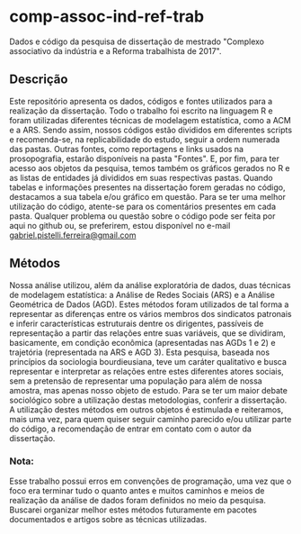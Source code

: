 # comp-assoc-ind-ref-trab
Dados e código da pesquisa de dissertação de mestrado "Complexo associativo da indústria e a Reforma trabalhista de 2017".

## Descrição
Este repositório apresenta os dados, códigos e fontes utilizados para a realização da dissertação.
Todo o trabalho foi escrito na linguagem R e foram utilizadas diferentes técnicas de modelagem estatística, como a ACM e a ARS.
Sendo assim, nossos códigos estão divididos em diferentes scripts e recomenda-se, na replicabilidade do estudo, seguir a ordem numerada das pastas.
Outras fontes, como reportagens e links usados na prosopografia, estarão disponíveis na pasta "Fontes".
E, por fim, para ter acesso aos objetos da pesquisa, temos também os gráficos gerados no R e as listas de entidades já divididos em suas respectivas pastas.
Quando tabelas e informações presentes na dissertação forem geradas no código, destacamos a sua tabela e/ou gráfico em questão.
Para se ter uma melhor utilização do código, atente-se para os comentários presentes em cada pasta. 
Qualquer problema ou questão sobre o código pode ser feita por aqui no github ou, se preferirem, estou disponível no e-mail gabriel.pistelli.ferreira@gmail.com

## Métodos
Nossa análise utilizou, além da análise exploratória de dados, duas técnicas de modelagem estatística: a Análise de Redes Sociais (ARS) e a Análise Geométrica de Dados (AGD).
Estes métodos foram utilizados de tal forma a representar as diferenças entre os vários membros dos sindicatos patronais e inferir características estruturais dentre os dirigentes, passíveis de representação a partir das relações entre suas variáveis, que se dividiram, basicamente, em condição econômica (apresentadas nas AGDs 1 e 2) e trajetória (representada na ARS e AGD 3).
Esta pesquisa, baseada nos princípios da sociologia bourdieusiana, teve um caráter qualitativo e busca representar e interpretar as relações entre estes diferentes atores sociais, sem a pretensão de representar uma população para além de nossa amostra, mas apenas nosso objeto de estudo.
Para se ter um maior debate sociológico sobre a utilização destas metodologias, conferir a dissertação. A utilização destes métodos em outros objetos é estimulada e reiteramos, mais uma vez, para quem quiser seguir caminho parecido e/ou utilizar parte do código, a recomendação de entrar em contato com o autor da dissertação.

### Nota: 
Esse trabalho possui erros em convenções de programação, uma vez que o foco era terminar tudo o quanto antes e muitos caminhos e meios de realização da análise de dados foram definidos no meio da pesquisa. Buscarei organizar melhor estes métodos futuramente em pacotes documentados e artigos sobre as técnicas utilizadas.

